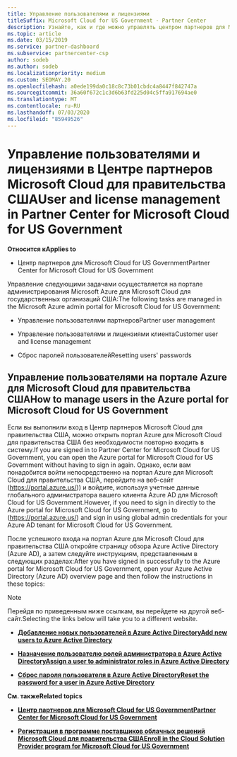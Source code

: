 ```yaml
---
title: Управление пользователями и лицензиями
titleSuffix: Microsoft Cloud for US Government - Partner Center
description: Узнайте, как и где можно управлять центром партнеров для Microsoft Cloud для партнеров США, клиентов и лицензий, а также для сброса паролей.
ms.topic: article
ms.date: 03/15/2019
ms.service: partner-dashboard
ms.subservice: partnercenter-csp
author: sodeb
ms.author: sodeb
ms.localizationpriority: medium
ms.custom: SEOMAY.20
ms.openlocfilehash: a0ede199da0c18c8c73b01cbdc4a8447f842747a
ms.sourcegitcommit: 36a60f672c1c3d6b63fd225d04c5ffa917694ae0
ms.translationtype: MT
ms.contentlocale: ru-RU
ms.lasthandoff: 07/03/2020
ms.locfileid: "85949526"
---
```

# <a name="user-and-license-management-in-partner-center-for-microsoft-cloud-for-us-government"></a><span data-ttu-id="d47cb-103">Управление пользователями и лицензиями в Центре партнеров Microsoft Cloud для правительства США</span><span class="sxs-lookup"><span data-stu-id="d47cb-103">User and license management in Partner Center for Microsoft Cloud for US Government</span></span>

<span data-ttu-id="d47cb-104">**Относится к**</span><span class="sxs-lookup"><span data-stu-id="d47cb-104">**Applies to**</span></span>

- <span data-ttu-id="d47cb-105">Центр партнеров для Microsoft Cloud for US Government</span><span class="sxs-lookup"><span data-stu-id="d47cb-105">Partner Center for Microsoft Cloud for US Government</span></span>

<span data-ttu-id="d47cb-106">Управление следующими задачами осуществляется на портале администрирования Microsoft Azure для Microsoft Cloud для государственных организаций США:</span><span class="sxs-lookup"><span data-stu-id="d47cb-106">The following tasks are managed in the Microsoft Azure admin portal for Microsoft Cloud for US Government:</span></span>

- <span data-ttu-id="d47cb-107">Управление пользователями партнеров</span><span class="sxs-lookup"><span data-stu-id="d47cb-107">Partner user management</span></span>

- <span data-ttu-id="d47cb-108">Управление пользователями и лицензиями клиента</span><span class="sxs-lookup"><span data-stu-id="d47cb-108">Customer user and license management</span></span>

- <span data-ttu-id="d47cb-109">Сброс паролей пользователей</span><span class="sxs-lookup"><span data-stu-id="d47cb-109">Resetting users' passwords</span></span>


## <a name="how-to-manage-users-in-the-azure-portal-for-microsoft-cloud-for-us-government"></a><span data-ttu-id="d47cb-110">Управление пользователями на портале Azure для Microsoft Cloud для правительства США</span><span class="sxs-lookup"><span data-stu-id="d47cb-110">How to manage users in the Azure portal for Microsoft Cloud for US Government</span></span>

<span data-ttu-id="d47cb-111">Если вы выполнили вход в Центр партнеров Microsoft Cloud для правительства США, можно открыть портал Azure для Microsoft Cloud для правительства США без необходимости повторно входить в систему.</span><span class="sxs-lookup"><span data-stu-id="d47cb-111">If you are signed in to Partner Center for Microsoft Cloud for US Government, you can open the Azure portal for Microsoft Cloud for US Government without having to sign in again.</span></span> <span data-ttu-id="d47cb-112">Однако, если вам понадобится войти непосредственно на портал Azure для Microsoft Cloud для правительства США, перейдите на веб-сайт (https://portal.azure.us/)) и войдите, используя учетные данные глобального администратора вашего клиента Azure AD для Microsoft Cloud for US Government.</span><span class="sxs-lookup"><span data-stu-id="d47cb-112">However, if you need to sign in directly to the Azure portal for Microsoft Cloud for US Government, go to (https://portal.azure.us/) and sign in using global admin credentials for your Azure AD tenant for Microsoft Cloud for US Government.</span></span>

<span data-ttu-id="d47cb-113">После успешного входа на портал Azure для Microsoft Cloud для правительства США откройте страницу обзора Azure Active Directory (Azure AD), а затем следуйте инструкциям, представленным в следующих разделах:</span><span class="sxs-lookup"><span data-stu-id="d47cb-113">After you have signed in successfully to the Azure portal for Microsoft Cloud for US Government, open your Azure Active Directory (Azure AD) overview page and then follow the instructions in these topics:</span></span>

> [!NOTE]  
> <span data-ttu-id="d47cb-114">Перейдя по приведенным ниже ссылкам, вы перейдете на другой веб-сайт.</span><span class="sxs-lookup"><span data-stu-id="d47cb-114">Selecting the links below will take you to a different website.</span></span> 

-  [<span data-ttu-id="d47cb-115">**Добавление новых пользователей в Azure Active Directory**</span><span class="sxs-lookup"><span data-stu-id="d47cb-115">**Add new users to Azure Active Directory**</span></span>](https://docs.microsoft.com/azure/active-directory/active-directory-users-create-azure-portal)

-  [<span data-ttu-id="d47cb-116">**Назначение пользователю ролей администратора в Azure Active Directory**</span><span class="sxs-lookup"><span data-stu-id="d47cb-116">**Assign a user to administrator roles in Azure Active Directory**</span></span>](https://docs.microsoft.com/azure/active-directory/active-directory-users-assign-role-azure-portal)

-  [<span data-ttu-id="d47cb-117">**Сброс пароля пользователя в Azure Active Directory**</span><span class="sxs-lookup"><span data-stu-id="d47cb-117">**Reset the password for a user in Azure Active Directory**</span></span>](https://docs.microsoft.com/azure/active-directory/active-directory-users-reset-password-azure-portal)

<span data-ttu-id="d47cb-118">**См. также**</span><span class="sxs-lookup"><span data-stu-id="d47cb-118">**Related topics**</span></span>

-  [<span data-ttu-id="d47cb-119">**Центр партнеров для Microsoft Cloud for US Government**</span><span class="sxs-lookup"><span data-stu-id="d47cb-119">**Partner Center for Microsoft Cloud for US Government**</span></span>](partner-center-for-microsoft-us-govt-cloud.md)

-  [<span data-ttu-id="d47cb-120">**Регистрация в программе поставщиков облачных решений Microsoft Cloud для правительства США**</span><span class="sxs-lookup"><span data-stu-id="d47cb-120">**Enroll in the Cloud Solution Provider program for Microsoft Cloud for US Government**</span></span>](enroll-in-csp-for-microsoft-us-govt-cloud.md)
